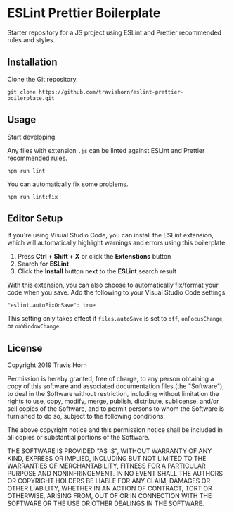 # ESLint Prettier Boilerplate

Starter repository for a JS project using ESLint and Prettier recommended rules and styles.

## Installation

Clone the Git repository.

```
git clone https://github.com/travishorn/eslint-prettier-boilerplate.git
```

## Usage

Start developing.

Any files with extension `.js` can be linted against ESLint and Prettier recommended rules.

```
npm run lint
```

You can automatically fix some problems.

```
npm run lint:fix
```

## Editor Setup

If you're using Visual Studio Code, you can install the ESLint extension, which will automatically
highlight warnings and errors using this boilerplate.

1. Press **Ctrl + Shift + X** or click the **Extenstions** button
2. Search for **ESLint**
3. Click the **Install** button next to the **ESLint** search result

With this extension, you can also choose to automatically fix/format your code when you save. Add the following to your Visual Studio Code settings.

```
"eslint.autoFixOnSave": true
```

This setting only takes effect if  `files.autoSave` is set to `off`, `onFocusChange`, or `onWindowChange`.

## License

Copyright 2019 Travis Horn

Permission is hereby granted, free of charge, to any person obtaining a copy of this software and
associated documentation files (the "Software"), to deal in the Software without restriction,
including without limitation the rights to use, copy, modify, merge, publish, distribute,
sublicense, and/or sell copies of the Software, and to permit persons to whom the Software is
furnished to do so, subject to the following conditions:

The above copyright notice and this permission notice shall be included in all copies or substantial
portions of the Software.

THE SOFTWARE IS PROVIDED "AS IS", WITHOUT WARRANTY OF ANY KIND, EXPRESS OR IMPLIED, INCLUDING BUT
NOT LIMITED TO THE WARRANTIES OF MERCHANTABILITY, FITNESS FOR A PARTICULAR PURPOSE AND
NONINFRINGEMENT. IN NO EVENT SHALL THE AUTHORS OR COPYRIGHT HOLDERS BE LIABLE FOR ANY CLAIM, DAMAGES
OR OTHER LIABILITY, WHETHER IN AN ACTION OF CONTRACT, TORT OR OTHERWISE, ARISING FROM, OUT OF OR IN
CONNECTION WITH THE SOFTWARE OR THE USE OR OTHER DEALINGS IN THE SOFTWARE.
